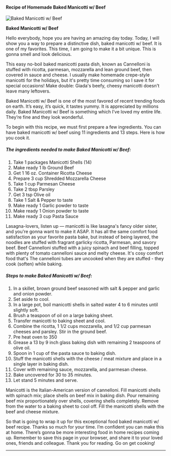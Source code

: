             

#### Recipe of Homemade Baked Manicotti w/ Beef

![Baked Manicotti w/ Beef](https://img-global.cpcdn.com/recipes/6164250826375168/751x532cq70/baked-manicotti-w-beef-recipe-main-photo.jpg)

**Baked Manicotti w/ Beef**

Hello everybody, hope you are having an amazing day today. Today, I will show you a way to prepare a distinctive dish, baked manicotti w/ beef. It is one of my favorites. This time, I am going to make it a bit unique. This is gonna smell and look delicious.

This easy no-boil baked manicotti pasta dish, known as Cannelloni is stuffed with ricotta, parmesan, mozzarella and lean ground beef, then covered in sauce and cheese. I usually make homemade crepe-style manicotti for the holidays, but it's pretty time consuming so I save it for special occasions! Make double: Giada's beefy, cheesy manicotti doesn't leave many leftovers.

Baked Manicotti w/ Beef is one of the most favored of recent trending foods on earth. It’s easy, it’s quick, it tastes yummy. It is appreciated by millions daily. Baked Manicotti w/ Beef is something which I’ve loved my entire life. They’re fine and they look wonderful.

To begin with this recipe, we must first prepare a few ingredients. You can have baked manicotti w/ beef using 11 ingredients and 13 steps. Here is how you cook it.

##### The ingredients needed to make Baked Manicotti w/ Beef:

1.  Take 1 packages Manicotti Shells (14)
2.  Make ready 1 lb Ground Beef
3.  Get 1 16 oz. Container Ricotta Cheese
4.  Prepare 3 cup Shredded Mozzarella Cheese
5.  Take 1 cup Parmesan Cheese
6.  Take 2 tbsp Parsley
7.  Get 3 tsp Olive oil
8.  Take 1 Salt & Pepper to taste
9.  Make ready 1 Garlic powder to taste
10.  Make ready 1 Onion powder to taste
11.  Make ready 3 cup Pasta Sauce

Lasagna-lovers, listen up — manicotti is like lasagna's fancy older sister, and you're gonna want to make it ASAP. It has all the same comfort food satisfaction as your favorite pasta bake, but instead of being layered, the noodles are stuffed with fragrant garlicky ricotta, Parmesan, and savory beef. Beef Cannelloni stuffed with a juicy spinach and beef filling, topped with plenty of tomato cannelloni sauce and melty cheese. It's cosy comfort food that's The cannelloni tubes are uncooked when they are stuffed - they cook (soften) while baking.

##### Steps to make Baked Manicotti w/ Beef:

1.  In a skillet, brown ground beef seasoned with salt & pepper and garlic and onion powder.
2.  Set aside to cool.
3.  In a large pot, boil manicotti shells in salted water 4 to 6 minutes until slightly soft.
4.  Brush a teaspoon of oil on a large baking sheet.
5.  Transfer manicotti to baking sheet and cool.
6.  Combine the ricotta, 1 1/2 cups mozzarella, and 1/2 cup parmesan cheeses and parsley. Stir in the ground beef.
7.  Pre heat oven to 350
8.  Grease a 13 by 9 inch glass baking dish with remaining 2 teaspoons of olive oil.
9.  Spoon in 1 cup of the pasta sauce to baking dish.
10.  Stuff the manicotti shells with the cheese / meat mixture and place in a single layer in baking dish.
11.  Cover with remaining sauce, mozzarella, and parmesan cheese.
12.  Bake uncovered for 30 to 35 minutes.
13.  Let stand 5 minutes and serve.

Manicotti is the Italian-American version of cannelloni. Fill manicotti shells with spinach mix; place shells on beef mix in baking dish. Pour remaining beef mix proportionately over shells, covering shells completely. Remove from the water to a baking sheet to cool off. Fill the manicotti shells with the beef and cheese mixture.

So that is going to wrap it up for this exceptional food baked manicotti w/ beef recipe. Thanks so much for your time. I’m confident you can make this at home. There’s gonna be more interesting food in home recipes coming up. Remember to save this page in your browser, and share it to your loved ones, friends and colleague. Thank you for reading. Go on get cooking!

* * *